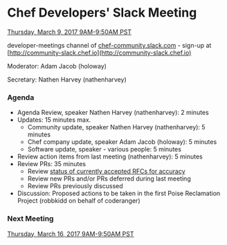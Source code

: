 # Chef Developers' Slack Meeting

[Thursday, March 9, 2017 9AM-9:50AM PST](http://everytimezone.com/#2017-3-9,300,cn3)

developer-meetings channel of [chef-community.slack.com](http://chef-community.slack.com) - sign-up at [http://community-slack.chef.io](http://community-slack.chef.io)

Moderator:  Adam Jacob (holoway)

Secretary:  Nathen Harvey (nathenharvey)

### Agenda
* Agenda Review, speaker Nathen Harvey (nathenharvey): 2 minutes
* Updates: 15 minutes max.
  * Community update, speaker Nathen Harvey (nathenharvey): 5 minutes
  * Chef company update, speaker Adam Jacob (holoway): 5 minutes
  * Software update, speaker - various people: 5 minutes
* Review action items from last meeting (nathenharvey): 5 minutes
* Review PRs:  35 minutes
  * Review [status of currently accepted RFCs for accuracy](https://chef.github.io/chef-rfc/)
  * Review new PRs and/or PRs deferred during last meeting
  * Review PRs previously discussed
* Discussion: Proposed actions to be taken in the first Poise Reclamation Project (robbkidd on behalf of coderanger)

### Next Meeting

[Thursday, March 16, 2017 9AM-9:50AM PST](http://everytimezone.com/#2017-3-16,300,cn3)
